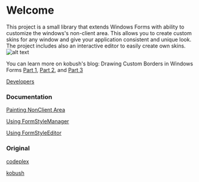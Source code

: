 # Welcome
This project is a small library that extends Windows Forms with ability to customize the windows's non-client area. This allows you to create custom skins for any window and give your application consistent and unique look. The project includes also an interactive editor to easily create own skins.
![alt text][logo]

You can learn more on kobush's blog: Drawing Custom Borders in Windows Forms [Part 1][1], [Part 2][2], and [Part 3][3]

[Developers][devs]

### Documentation
[Painting NonClient Area][4]

[Using FormStyleManager][5]

[Using FormStyleEditor][6]


### Original
[codeplex]

[kobush]


[1]: http://geekswithblogs.net/kobush/articles/CustomBorderForms.aspx
[2]: http://geekswithblogs.net/kobush/articles/CustomBorderForms2.aspx
[3]: http://geekswithblogs.net/kobush/articles/CustomBorderForms3.aspx
[4]: http://customerborderform.codeplex.com/wikipage?title=Painting%20NonClient%20Area&referringTitle=Home
[5]: http://customerborderform.codeplex.com/wikipage?title=Using%20FormStyleManager&referringTitle=Home
[6]: http://customerborderform.codeplex.com/wikipage?title=Using%20FormStyleEditor&referringTitle=Home
[devs]: http://customerborderform.codeplex.com/wikipage?title=Developers&referringTitle=Home
[kobush]: https://github.com/kobush
[codeplex]: http://customerborderform.codeplex.com/
[logo]: http://download-codeplex.sec.s-msft.com/Download?ProjectName=CustomerBorderForm&DownloadId=818
